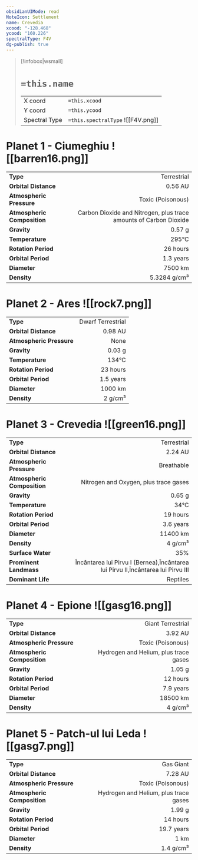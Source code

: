 ```yaml
---
obsidianUIMode: read
NoteIcon: Settlement
name: Crevedia
xcood: "-128.468"
ycood: "160.226"
spectralType: F4V
dg-publish: true
---
```

> [!infobox|wsmall]
> # `=this.name`
> | | |
> | - | - |
> | X coord | `=this.xcood` |
> | Y coord| `=this.ycood` |
> | Spectral Type | `=this.spectralType` ![[F4V.png]] |

# Planet 1 - Ciumeghiu ![[barren16.png]]
|                             |                           |
| --------------------------- | -------------------------:|
| **Type**                    |             Terrestrial |
| **Orbital Distance**        |   0.56 AU |
| **Atmospheric Pressure**    |       Toxic (Poisonous) |
| **Atmospheric Composition** |      Carbon Dioxide and Nitrogen, plus trace amounts of Carbon Dioxide |
| **Gravity**                 |        0.57 g |
| **Temperature**             |    295°C |
| **Rotation Period**         |  26 hours |
| **Orbital Period** | 1.3 years |
| **Diameter**                |      7500 km | 
| **Density**                 |    5.3284 g/cm³ |





# Planet 2 - Ares ![[rock7.png]]
|                             |                           |
| --------------------------- | -------------------------:|
| **Type**                    |             Dwarf Terrestrial |
| **Orbital Distance**        |   0.98 AU |
| **Atmospheric Pressure**    |       None |
| **Gravity**                 |        0.03 g |
| **Temperature**             |    134°C |
| **Rotation Period**         |  23 hours |
| **Orbital Period** | 1.5 years |
| **Diameter**                |      1000 km | 
| **Density**                 |    2 g/cm³ |





# Planet 3 - Crevedia ![[green16.png]]
|                             |                           |
| --------------------------- | -------------------------:|
| **Type**                    |             Terrestrial |
| **Orbital Distance**        |   2.24 AU |
| **Atmospheric Pressure**    |       Breathable |
| **Atmospheric Composition** |      Nitrogen and Oxygen, plus trace gases |
| **Gravity**                 |        0.65 g |
| **Temperature**             |    34°C |
| **Rotation Period**         |  19 hours |
| **Orbital Period** | 3.6 years |
| **Diameter**                |      11400 km | 
| **Density**                 |    4 g/cm³ |
| **Surface Water**           |           35% | 
| **Prominent Landmass**      |         Încântarea lui Pirvu I (Bernea),Încântarea lui Pirvu II,Încântarea lui Pirvu III | 
| **Dominant Life**           |         Reptiles |





# Planet 4 - Epione ![[gasg16.png]]
|                             |                           |
| --------------------------- | -------------------------:|
| **Type**                    |             Giant Terrestrial |
| **Orbital Distance**        |   3.92 AU |
| **Atmospheric Pressure**    |       Toxic (Poisonous) |
| **Atmospheric Composition** |      Hydrogen and Helium, plus trace gases |
| **Gravity**                 |        1.05 g |
| **Rotation Period**         |  12 hours |
| **Orbital Period** | 7.9 years |
| **Diameter**                |      18500 km | 
| **Density**                 |    4 g/cm³ |





# Planet 5 - Patch-ul lui Leda ![[gasg7.png]]
|                             |                           |
| --------------------------- | -------------------------:|
| **Type**                    |             Gas Giant |
| **Orbital Distance**        |   7.28 AU |
| **Atmospheric Pressure**    |       Toxic (Poisonous) |
| **Atmospheric Composition** |      Hydrogen and Helium, plus trace gases |
| **Gravity**                 |        1.99 g |
| **Rotation Period**         |  14 hours |
| **Orbital Period** | 19.7 years |
| **Diameter**                |      1 km | 
| **Density**                 |    1.4 g/cm³ |





